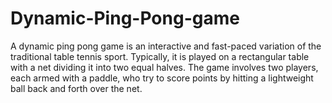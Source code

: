 # Dynamic-Ping-Pong-game 
A dynamic ping pong game is an interactive and fast-paced variation of the traditional table tennis sport. Typically, it is played on a rectangular table with a net dividing it into two equal halves. The game involves two players, each armed with a paddle, who try to score points by hitting a lightweight ball back and forth over the net.
